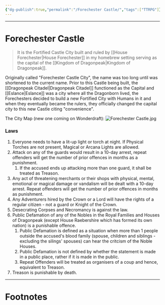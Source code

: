 ```yaml
---
{"dg-publish":true,"permalink":"/Forechester Castle/","tags":["TTRPG"]}
---
```



---
# Forechester Castle
> It is the Fortified Castle City built and ruled by [[House Forechester\|House Forechester]] in my homebrew setting serving as the capital of the [[Kingdom of Dragonpeak\|Kingdom of Dragonpeak]].

Originally called "Forechester Castle City", the name was too long until was shortened to the current name. Prior to this Castle being built, the [[Dragonpeak Citadel\|Dragonpeak Citadel]] functioned as the Capital and [[Eslance\|Eslance]] was a city where all the Dragonborn lived, the Forechesters decided to build a new Fortified City with Humans in it and when they eventually became the rulers, they officially changed the capital city to this new Castle citing "convenience".

The City Map (new one coming on Wonderdraft):
![Forechester Castle.jpg](/img/user/Vaulted%20Images/Forechester%20Castle.jpg)

### Laws
1. Everyone needs to have a lit-up light or torch at night. If Physical Torches are not present, Magical or Arcana Lights are allowed.
2. Attack on any of the guards would result in a 10-day arrest, repeat offenders will get the number of prior offences in months as a punishment.
	1. If the accused ends up attacking more than one guard, it shall be treated as Treason.
3. Any act of threatening merchants or their shops with physical, mental, emotional or magical damage or vandalism will be dealt with a 10-day arrest. Repeat offenders will get the number of prior offences in months as punishment.
4. Any Adventurers hired by the Crown or a Lord will have the rights of a regular citizen - not a guard or Knight of the Crown.
5. Desecrating Corpses and Necromancy is against the law.
6. Public Defamation of any of the Nobles in the Royal Families and Houses of Dragonpeak (except House Raebershire which has formed its own nation) is a punishable offence.
	1. Public Defamation is defined as a situation when more than 1 people outside the accused's blood family (spouse, children and siblings - excluding the silings' spouses) can hear the critcism of the Noble Houses.
	2. Public Defamation is not defined by whether the statement is made in a public place, rather if it is made in the public.
	3. Repeat Offenders will be treated as organisers of a coup and hence, equivalent to Treason.
7. Treason is punishable by death.

---
# Footnotes